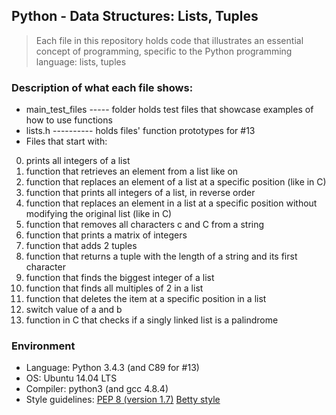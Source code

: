 ## Python - Data Structures: Lists, Tuples
> Each file in this repository holds code that illustrates an essential concept of programming,
> specific to the Python programming language:
> lists, tuples

### Description of what each file shows:
* main_test_files ----- folder holds test files that showcase examples of how to use functions
* lists.h ---------- holds files' function prototypes for #13
* Files that start with:
0. prints all integers of a list
1. function that retrieves an element from a list like on
2. function that replaces an element of a list at a specific position (like in C)
3. function that prints all integers of a list, in reverse order
4. function that replaces an element in a list at a specific position without modifying the original list (like in C)
5. function that removes all characters c and C from a string
6. function that prints a matrix of integers
7. function that adds 2 tuples
8. function that returns a tuple with the length of a string and its first character
9. function that finds the biggest integer of a list
10. function that finds all multiples of 2 in a list
11. function that deletes the item at a specific position in a list
12. switch value of a and b
13. function in C that checks if a singly linked list is a palindrome

### Environment
* Language: Python 3.4.3 (and C89 for #13)
* OS: Ubuntu 14.04 LTS
* Compiler: python3 (and gcc 4.8.4)
* Style guidelines: [PEP 8 (version 1.7)](https://www.python.org/dev/peps/pep-0008/) [Betty style](https://github.com/holbertonschool/Betty/wiki)
